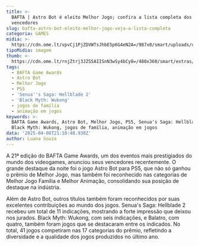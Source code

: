 ```yaml
---
title: >-
  BAFTA | Astro Bot é eleito Melhor Jogo; confira a lista completa dos
  vencedores
slug: bafta-astro-bot-eleito-melhor-jogo-veja-a-lista-completa
categoria: GAMES
midia: >-
  https://cdn.ome.lt/vpvCj1PjZDVWTsJhbE5p6G4eN2A=/987x0/smart/uploads/conteudo/fotos/OMELETE_CAPA_-_2025-03-04T133818.057.png
tipoMidia: imagem
thumb: >-
  https://cdn.ome.lt/rnjZtrj3JZS5AIISnN3wSy4bCy8=/480x360/smart/extras/conteudos/Captura_de_tela_2025-04-08_174941.png
tags:
  - BAFTA Game Awards
  - Astro Bot
  - Melhor Jogo
  - PS5
  - 'Senua''s Saga: Hellblade 2'
  - 'Black Myth: Wukong'
  - jogos de família
  - animação em jogos
keywords: >-
  BAFTA Game Awards, Astro Bot, Melhor Jogo, PS5, Senua's Saga: Hellblade 2,
  Black Myth: Wukong, jogos de família, animação em jogos
data: '2025-04-08T21:10:48.938Z'
author: Luana Souza
---
```


A 21ª edição do BAFTA Game Awards, um dos eventos mais prestigiados do mundo dos videogames, anunciou seus vencedores recentemente. O grande destaque da noite foi o jogo Astro Bot para PS5, que não só ganhou o prêmio de Melhor Jogo, mas também foi reconhecido nas categorias de Melhor Jogo Família e Melhor Animação, consolidando sua posição de destaque na indústria.

Além de Astro Bot, outros títulos também foram reconhecidos por suas excelentes contribuições ao mundo dos jogos. Senua's Saga: Hellblade 2 recebeu um total de 11 indicações, mostrando a forte impressão que deixou nos jurados. Black Myth: Wukong, com seis indicações, e Balatro, com quatro, também foram jogos que se destacaram entre os indicados. No total, 41 jogos competiram nas 17 categorias do prêmio, refletindo a diversidade e a qualidade dos jogos produzidos no último ano.
